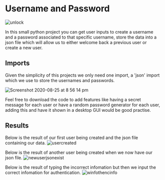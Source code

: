 # Username and Password
![unlock](https://user-images.githubusercontent.com/48221355/91220991-ec6ab600-e714-11ea-9715-6293f9cfd106.gif)

In this small python project you can get user inputs to create a username and a password associated to that specific username, store the data into a json file which will allow us to either welcome back a previous user or create a new user. 

## Imports 
Given the simplicity of this projects we only need one import, a 'json' import which we use to store the usernames and passwords. 

![Screenshot 2020-08-25 at 8 56 14 pm](https://user-images.githubusercontent.com/48221355/91221651-df01fb80-e715-11ea-9488-c7d1c1eb097d.png)

Feel free to download the code to add features like having a secret message for each user or have a random password generator for each user, adding this and have it shown in a desktop GUI would be good practise. 

## Results 
Below is the result of our first user being created and the json file containing our data. 
![usercreated](https://user-images.githubusercontent.com/48221355/91223304-56388f00-e718-11ea-81be-593fe939a776.gif)

Below is the result of another user being created when we now have our json file. 
![newuserjsonexist](https://user-images.githubusercontent.com/48221355/91224513-225e6900-e71a-11ea-986c-0e62d57884e7.gif)

Below is the result of typing the incorrect infomation but then we input the correct infomation for authentication. 
![winfothencinfo](https://user-images.githubusercontent.com/48221355/91225353-656d0c00-e71b-11ea-99fd-ebafd74706ef.gif)

 

